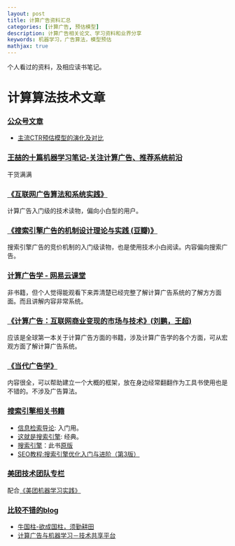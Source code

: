 ```yaml
---
layout: post
title: 计算广告资料汇总
categories: [计算广告, 预估模型]
description: 计算广告相关论文、学习资料和业界分享
keywords: 机器学习，广告算法，模型预估
mathjax: true
---
```


个人看过的资料，及相应读书笔记。

# 计算算法技术文章

### [公众号文章]()
- [主流CTR预估模型的演化及对比](https://zhuanlan.zhihu.com/p/35465875)

### [王喆的十篇机器学习笔记-关注计算广告、推荐系统前沿](https://zhuanlan.zhihu.com/p/51117616)
干货满满

### [《互联网广告算法和系统实践》](https://wenku.baidu.com/view/85835d51a76e58fafab003cf)

计算广告入门级的技术读物，偏向小白型的用户。

### [《搜索引擎广告的机制设计理论与实践 (豆瓣)》](https://book.douban.com/subject/5353670/)
搜索引擎广告的竞价机制的入门级读物，也是使用技术小白阅读。内容偏向搜索广告。
### [计算广告学 - 网易云课堂](https://study.163.com/course/introduction/321007.htm)
非书籍，但个人觉得能观看下来弄清楚已经完整了解计算广告系统的了解方方面面。而且讲解内容非常系统。

### [《计算广告：互联网商业变现的市场与技术》(刘鹏，王超)](http://item.jd.com/11765659.html#none)
应该是全球第一本关于计算广告方面的书籍，涉及计算广告学的各个方面，可从宏观方面了解计算广告系统。

### [《当代广告学》](https://book.douban.com/subject/1843327/)
内容很全，可以帮助建立一个大概的框架，放在身边经常翻翻作为工具书使用也是不错的。不涉及广告算法。

### [搜索引擎相关书籍]()

- [信息检索导论](http://book.douban.com/subject/5252170/): 入门用。
- [这就是搜索引擎](http://book.douban.com/subject/7006719/): 经典。
- [搜索引擎](http://book.douban.com/subject/4861766/)：此书[原版](http://book.douban.com/subject/4068099/)
- [SEO教程:搜索引擎优化入门与进阶（第3版）](http://www.ituring.com.cn/book/1456)

### [美团技术团队专栏](https://tech.meituan.com/archives)

配合[《美团机器学习实践》](/Users/buaawht/books/广告/《美团机器学习实践》_美团算法团队.pdf)
### [比较不错的blog]()
- [牛国柱-欲成国柱，须勤耕田](http://www.iamniu.com/)
- [计算广告与机器学习－技术共享平台](http://www.52caml.com/)



